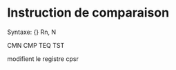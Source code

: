 Instruction de comparaison
==========================

Syntaxe:
<instruction>{<cond>} Rn, N

CMN
CMP
TEQ
TST

modifient le registre cpsr
